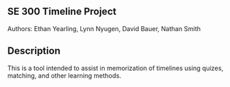## SE 300 Timeline Project

Authors: Ethan Yearling, Lynn Nyugen, David Bauer, Nathan Smith

## Description

This is a tool intended to assist in memorization of timelines using quizes, matching, and other learning methods.
